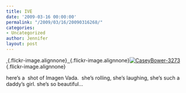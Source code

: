 ```yaml
---
title: IVE
date: '2009-03-16 00:00:00'
permalink: "/2009/03/16/20090316268/"
categories:
- Uncategorized
author: Jennifer
layout: post
---
```


[ ](http://www.flickr.com/photos/jenniferandJennifers_photos/3320581369/ "CaseyBower-3273"){.flickr-image.alignnone}[  ](http://www.flickr.com/photos/jenniferandJennifers_photos/3321400264/ "CaseyBower-3275"){.flickr-image.alignnone}[![CaseyBower-3273](http://farm4.static.flickr.com/3564/3320581369_2947c92ca4_m.jpg)](http://www.flickr.com/photos/jenniferandJennifers_photos/3320581369/ "CaseyBower-3273"){.flickr-image.alignnone}

here&#8217;s a  shot of Imagen Vada.  she&#8217;s rolling, she&#8217;s laughing, she&#8217;s such a daddy&#8217;s girl. she&#8217;s so beautiful&#8230;
